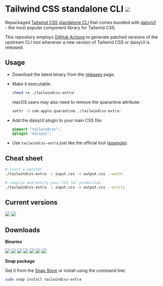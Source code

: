 # Tailwind CSS standalone CLI [![](https://img.shields.io/static/v1?label=&message=EXTRA&color=green)](#)

Repackaged [Tailwind CSS](https://tailwindcss.com) [standalone CLI](https://tailwindcss.com/blog/standalone-cli)
that comes bundled with [daisyUI](https://daisyui.com/) -
the most popular component library for Tailwind CSS.

This repository employs [GitHub Actions](https://github.com/dobicinaitis/tailwind-cli-extra/actions)
to generate patched versions of the upstream CLI tool whenever a new version of Tailwind CSS or daisyUI is released.

## Usage

* Download the latest binary from
  the [releases](https://github.com/dobicinaitis/tailwind-cli-extra/releases/latest) page.

* Make it executable:

  ```bash
  chmod +x ./tailwindcss-extra*
  ```

  macOS users may also need to remove the quarantine attribute:

  ```bash
  xattr -d com.apple.quarantine ./tailwindcss-extra*
  ```

* Add the daisyUI plugin to your main CSS file:

  ```css
  @import "tailwindcss";
  @plugin "daisyui";
  ```

* Use `tailwindcss-extra` just like the official tool ([example](/example/readme.md)).

## Cheat sheet

```bash
# start a watcher
./tailwindcss-extra -i input.css -o output.css --watch

# compile and minify your CSS for production
./tailwindcss-extra -i input.css -o output.css --minify
```

## Current versions

[![](https://img.shields.io/badge/Tailwind%20CSS-v4.1.15-06B6D4?logo=tailwind-css&logoColor=06B6D4)](https://github.com/tailwindlabs/tailwindcss/releases/tag/v4.1.15)
[![](https://img.shields.io/badge/daisyUI-v5.3.8-1ad1a5?logo=daisyui&logoColor=1ad1a5)](https://github.com/saadeghi/daisyui/releases/tag/v5.3.8)

## Downloads

**Binaries**

[![](https://img.shields.io/badge/Linux-x64-black?logo=linux&logoColor=black)](https://github.com/dobicinaitis/tailwind-cli-extra/releases/latest/download/tailwindcss-extra-linux-x64)
[![](https://img.shields.io/badge/Linux-arm64-black?logo=linux&logoColor=black)](https://github.com/dobicinaitis/tailwind-cli-extra/releases/latest/download/tailwindcss-extra-linux-arm64)
[![](https://img.shields.io/badge/Linux-x64--musl-black?logo=linux&logoColor=black)](https://github.com/dobicinaitis/tailwind-cli-extra/releases/latest/download/tailwindcss-extra-linux-x64-musl)
[![](https://img.shields.io/badge/Linux-arm64--musl-black?logo=linux&logoColor=black)](https://github.com/dobicinaitis/tailwind-cli-extra/releases/latest/download/tailwindcss-extra-linux-arm64-musl)
[![](https://img.shields.io/badge/macOS-x64-white?logo=apple&logoColor=white)](https://github.com/dobicinaitis/tailwind-cli-extra/releases/latest/download/tailwindcss-extra-macos-x64)
[![](https://img.shields.io/badge/macOS-arm64-white?logo=apple&logoColor=white)](https://github.com/dobicinaitis/tailwind-cli-extra/releases/latest/download/tailwindcss-extra-macos-arm64)
[![](https://img.shields.io/badge/Windows-x64-0078D4?logo=windows&logoColor=0078D4)](https://github.com/dobicinaitis/tailwind-cli-extra/releases/latest/download/tailwindcss-extra-windows-x64.exe)

**Snap package**

Get it from the [Snap Store](https://snapcraft.io/tailwindcss-extra) or install using the command line:

```bash
sudo snap install tailwindcss-extra
```
